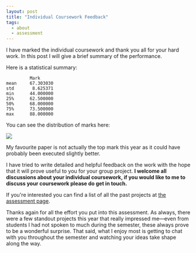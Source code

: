 ```yaml
---
layout: post
title: "Individual Coursework Feedback"
tags:
  - about
  - assessment
---
```


I have marked the individual coursework and thank you all for your hard work. In
this post I will give a brief summary of the performance.

Here is a statistical summary:

```
         Mark
mean     67.303030
std       8.625371
min      44.000000
25%      62.500000
50%      68.000000
75%      73.500000
max      88.000000
```

You can see the distribution of marks here:

![]({{site.baseurl}}/assets/assessment/2024-2025/ind/main.png)

My favourite
paper is not actually the top mark this year as it could have probably been
executed slightly better.

I have tried to write detailed and helpful feedback on the work with the hope
that it will prove useful to you for your group project.
**I welcome all discussions about your individual coursework, if you would like
to me to discuss your coursework please do get in touch.**

If you're interested you can find a list of all the past projects at
[the assessment page]({{site.baseurl}}/assessment/).

Thanks again for all the effort you put into this assessment. As always,
there were a few standout projects this year that really impressed me—even
from students I had not spoken to much during the semester, these always prove to
be a wonderful surprise. That said, what
I enjoy most is getting to chat with you throughout the semester and watching your ideas take shape along the way.
